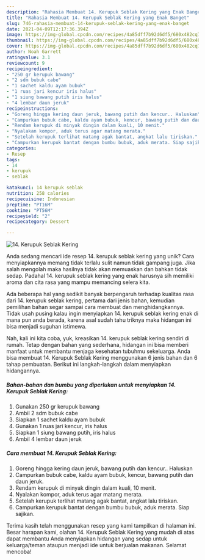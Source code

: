 ```yaml
---
description: "Rahasia Membuat 14. Kerupuk Seblak Kering yang Enak Banget"
title: "Rahasia Membuat 14. Kerupuk Seblak Kering yang Enak Banget"
slug: 746-rahasia-membuat-14-kerupuk-seblak-kering-yang-enak-banget
date: 2021-04-09T12:17:36.394Z
image: https://img-global.cpcdn.com/recipes/4a85dff7b92d6df5/680x482cq70/14-kerupuk-seblak-kering-foto-resep-utama.jpg
thumbnail: https://img-global.cpcdn.com/recipes/4a85dff7b92d6df5/680x482cq70/14-kerupuk-seblak-kering-foto-resep-utama.jpg
cover: https://img-global.cpcdn.com/recipes/4a85dff7b92d6df5/680x482cq70/14-kerupuk-seblak-kering-foto-resep-utama.jpg
author: Noah Garrett
ratingvalue: 3.1
reviewcount: 9
recipeingredient:
- "250 gr kerupuk bawang"
- "2 sdm bubuk cabe"
- "1 sachet kaldu ayam bubuk"
- "1 ruas jari kencur iris halus"
- "1 siung bawang putih iris halus"
- "4 lembar daun jeruk"
recipeinstructions:
- "Goreng hingga kering daun jeruk, bawang putih dan kencur.. Haluskan"
- "Campurkan bubuk cabe, kaldu ayam bubuk, kencur, bawang putih dan daun jeruk."
- "Rendam kerupuk di minyak dingin dalam kuali, 10 menit."
- "Nyalakan kompor, aduk terus agar matang merata."
- "Setelah kerupuk terlihat matang agak bantat, angkat lalu tiriskan."
- "Campurkan kerupuk bantat dengan bumbu bubuk, aduk merata. Siap sajikan."
categories:
- Resep
tags:
- 14
- kerupuk
- seblak

katakunci: 14 kerupuk seblak 
nutrition: 258 calories
recipecuisine: Indonesian
preptime: "PT16M"
cooktime: "PT56M"
recipeyield: "2"
recipecategory: Dessert

---
```



![14. Kerupuk Seblak Kering](https://img-global.cpcdn.com/recipes/4a85dff7b92d6df5/680x482cq70/14-kerupuk-seblak-kering-foto-resep-utama.jpg)

Anda sedang mencari ide resep 14. kerupuk seblak kering yang unik? Cara menyiapkannya memang tidak terlalu sulit namun tidak gampang juga. Jika salah mengolah maka hasilnya tidak akan memuaskan dan bahkan tidak sedap. Padahal 14. kerupuk seblak kering yang enak harusnya sih memiliki aroma dan cita rasa yang mampu memancing selera kita.



Ada beberapa hal yang sedikit banyak berpengaruh terhadap kualitas rasa dari 14. kerupuk seblak kering, pertama dari jenis bahan, kemudian pemilihan bahan segar sampai cara membuat dan menghidangkannya. Tidak usah pusing kalau ingin menyiapkan 14. kerupuk seblak kering enak di mana pun anda berada, karena asal sudah tahu triknya maka hidangan ini bisa menjadi suguhan istimewa.


Nah, kali ini kita coba, yuk, kreasikan 14. kerupuk seblak kering sendiri di rumah. Tetap dengan bahan yang sederhana, hidangan ini bisa memberi manfaat untuk membantu menjaga kesehatan tubuhmu sekeluarga. Anda bisa membuat 14. Kerupuk Seblak Kering menggunakan 6 jenis bahan dan 6 tahap pembuatan. Berikut ini langkah-langkah dalam menyiapkan hidangannya.

<!--inarticleads1-->

##### Bahan-bahan dan bumbu yang diperlukan untuk menyiapkan 14. Kerupuk Seblak Kering:

1. Gunakan 250 gr kerupuk bawang
1. Ambil 2 sdm bubuk cabe
1. Siapkan 1 sachet kaldu ayam bubuk
1. Gunakan 1 ruas jari kencur, iris halus
1. Siapkan 1 siung bawang putih, iris halus
1. Ambil 4 lembar daun jeruk




<!--inarticleads2-->

##### Cara membuat 14. Kerupuk Seblak Kering:

1. Goreng hingga kering daun jeruk, bawang putih dan kencur.. Haluskan
1. Campurkan bubuk cabe, kaldu ayam bubuk, kencur, bawang putih dan daun jeruk.
1. Rendam kerupuk di minyak dingin dalam kuali, 10 menit.
1. Nyalakan kompor, aduk terus agar matang merata.
1. Setelah kerupuk terlihat matang agak bantat, angkat lalu tiriskan.
1. Campurkan kerupuk bantat dengan bumbu bubuk, aduk merata. Siap sajikan.




Terima kasih telah menggunakan resep yang kami tampilkan di halaman ini. Besar harapan kami, olahan 14. Kerupuk Seblak Kering yang mudah di atas dapat membantu Anda menyiapkan hidangan yang sedap untuk keluarga/teman ataupun menjadi ide untuk berjualan makanan. Selamat mencoba!
